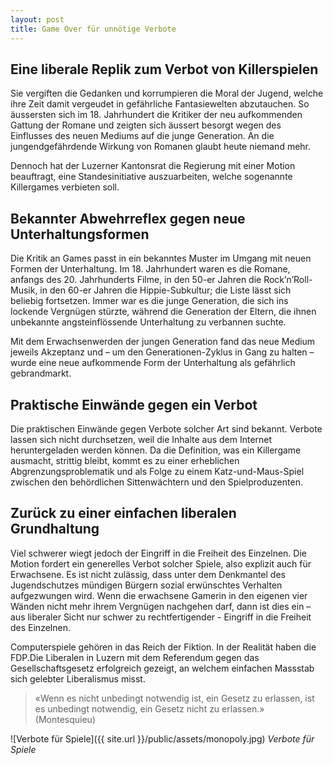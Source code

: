 ```yaml
---
layout: post
title: Game Over für unnötige Verbote
---
```


## Eine liberale Replik zum Verbot von Killerspielen
Sie vergiften die Gedanken und korrumpieren die Moral der Jugend, welche ihre Zeit damit vergeudet in gefährliche Fantasiewelten abzutauchen. So äussersten sich im 18. Jahrhundert die Kritiker der neu aufkommenden Gattung der Romane und zeigten sich äussert besorgt wegen des Einflusses des neuen Mediums auf die junge Generation. An die jungendgefährdende Wirkung von Romanen glaubt heute niemand mehr.

Dennoch hat der Luzerner Kantonsrat die Regierung mit einer Motion beauftragt, eine Standesinitiative auszuarbeiten, welche sogenannte Killergames verbieten soll.

## Bekannter Abwehrreflex gegen neue Unterhaltungsformen
Die Kritik an Games passt in ein bekanntes Muster im Umgang mit neuen Formen der Unterhaltung. Im 18. Jahrhundert waren es die Romane, anfangs des 20. Jahrhunderts Filme, in den 50-er Jahren die Rock’n’Roll-Musik, in den 60-er Jahren die Hippie-Subkultur; die Liste lässt sich beliebig fortsetzen. Immer war es die junge Generation, die sich ins lockende Vergnügen stürzte, während die Generation der Eltern, die ihnen unbekannte angsteinflössende Unterhaltung zu verbannen suchte.

Mit dem Erwachsenwerden der jungen Generation fand das neue Medium jeweils Akzeptanz und – um den Generationen-Zyklus in Gang zu halten – wurde eine neue aufkommende Form der Unterhaltung als gefährlich gebrandmarkt.

## Praktische Einwände gegen ein Verbot
Die praktischen Einwände gegen Verbote solcher Art sind bekannt. Verbote lassen sich nicht durchsetzen, weil die Inhalte aus dem Internet heruntergeladen werden können. Da die Definition, was ein Killergame ausmacht, strittig bleibt, kommt es zu einer erheblichen Abgrenzungsproblematik und als Folge zu einem Katz-und-Maus-Spiel zwischen den behördlichen Sittenwächtern und den Spielproduzenten.

## Zurück zu einer einfachen liberalen Grundhaltung
Viel schwerer wiegt jedoch der Eingriff in die Freiheit des Einzelnen. Die Motion fordert ein generelles Verbot solcher Spiele, also explizit auch für Erwachsene. Es ist nicht zulässig, dass unter dem Denkmantel des Jugendschutzes mündigen Bürgern sozial erwünschtes Verhalten aufgezwungen wird. Wenn die erwachsene Gamerin in den eigenen vier Wänden nicht mehr ihrem Vergnügen nachgehen darf, dann ist dies ein – aus liberaler Sicht nur schwer zu rechtfertigender - Eingriff in die Freiheit des Einzelnen.

Computerspiele gehören in das Reich der Fiktion. In der Realität haben die FDP.Die Liberalen in Luzern mit dem Referendum gegen das Gesellschaftsgesetz erfolgreich gezeigt, an welchem einfachen Massstab sich gelebter Liberalismus misst.

> «Wenn es nicht unbedingt notwendig ist, ein Gesetz zu erlassen, ist es unbedingt notwendig, ein Gesetz nicht zu erlassen.» (Montesquieu)

![Verbote für Spiele]({{ site.url }}/public/assets/monopoly.jpg)
*Verbote für Spiele*
